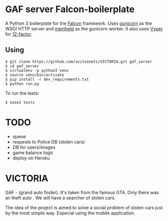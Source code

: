 # GAF server Falcon-boilerplate 

A Python 3 boilerplate for the [Falcon](https://github.com/falconry/falcon) framework. Uses [gunicorn](https://github.com/benoitc/gunicorn) as the WSGI HTTP server and [meinheld](https://github.com/mopemope/meinheld) as the gunicorn worker. It also uses [Vyper](https://github.com/admiralobvious/vyper) for [12-factor](https://12factor.net/).

## Using

```
$ git clone https://github.com/vvitsenets/VICTORIA.git gaf_server
$ cd gaf_server
$ virtualenv -p python3 venv
$ source venv/bin/activate
$ pip install -r dev_requirements.txt
$ python run.py
```

To run the tests:

```
$ nose2 tests
```

# TODO
 - queue
 - requests to Police DB (stolen cars)
 - DB for users/images
 - game balance logic
 - deploy on Heroku


#  VICTORIA

GAF - (grand auto finder). It's taken from the famous GTA. Only there was an theft auto . We will have a searcher of stolen cars.

The idea of the project is aimed to solve a social problem of stolen cars just by the most simple way. Especial using the mobile application.
